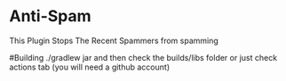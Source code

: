 # Anti-Spam
This Plugin Stops The Recent Spammers from spamming

#Building
./gradlew jar and then check the builds/libs folder or just check actions tab (you will need a github account)
